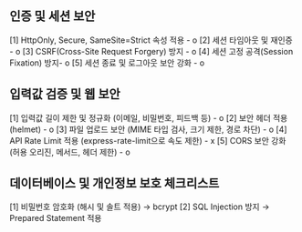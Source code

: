 ## 인증 및 세션 보안

[1] HttpOnly, Secure, SameSite=Strict 속성 적용 - o
[2] 세션 타임아웃 및 재인증 - o
[3] CSRF(Cross-Site Request Forgery) 방지 - o
[4] 세션 고정 공격(Session Fixation) 방지- o
[5] 세션 종료 및 로그아웃 보안 강화 - o

## 입력값 검증 및 웹 보안

[1️] 입력값 길이 제한 및 정규화 (이메일, 비밀번호, 피드백 등) - o
[2️] 보안 헤더 적용 (helmet) - o
[3️] 파일 업로드 보안 (MIME 타입 검사, 크기 제한, 경로 차단) - o
[4️] API Rate Limit 적용 (express-rate-limit으로 속도 제한) - x
[5️] CORS 보안 강화 (허용 오리진, 메서드, 헤더 제한) - o

## 데이터베이스 및 개인정보 보호 체크리스트

[1] 비밀번호 암호화 (해시 및 솔트 적용) → bcrypt
[2] SQL Injection 방지 → Prepared Statement 적용
